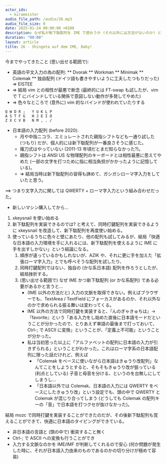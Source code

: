 ```yaml
---
actor_ids:
  - kirameister
audio_file_path: /audio/26.mp3
audio_file_size: 0
date: 2025-01-24 00:00:00 +0100
description: なぜ私が新下駄配列を IME で使おうか (それ以外には方法がないのか) という話をしました
duration: "00:00"
layout: article
title: 26 - Shingeta auf dem IME, Baby!
---
```


今までやってきたこと (思い出せる範囲で):

* 英語の平文入力の為の配列:
** Dvorak
** Workman
** Minimak
** Colemak
** 独自配列 (ドイツ語も書きやすいように工夫したつもりだった) => EISTEE
* => 結局 vim との相性が最悪で断念 (最終的には FT-swap も試したが、vim で T にバインドしている関係で意図しない動作が多発してやめた)
* => 色々なところで (意外に) vim 的なバインドが使われていたりする
```
Q W D R ;   Y U K L P
A S T F G   H J E I O
Z X C V B   N M , . /
```

* 日本語の入力配列 (before 2020):
    * 月や中指ニコラ、エミュレートされた親指シフトなども一通り試した (つもり) だが、個人的には新下駄配列が一番良さそうに感じた。
    * 薙刀式はやっていない (2011-13 年頃だとまだ知らなかった?)。
    * 親指シフトは ANSI US な物理配列のキーボードとは相性最悪に思えてやめた (一部の文字を打つために指に相当負担がかかったように記憶している)。
    * => 結局当時は新下駄配列の習得も諦めて、ガシガシローマ字入力をしていたと思う。

==> つまり文字入力に関しては QWERTY + ローマ字入力という組み合わせだった。

* 新しいマシン購入してから…
1. xkeysnail を使い始める
2. 新下駄配列を実装できるのでは? と考えて、同時打鍵配列を実装できるように xkeysnail を改造して、新下駄配列を再度使い始める。
3. 使っているうちに色々と壁にあたり、他の配列も試してみるが、結局「快適な日本語の入力環境を手に入れるには、新下駄配列を使えるように IME に手を出すしかない」という結論になる。
    1. 順序が違っているかもしれないが、AZIK や、それに更に手を加えた「拡張ローマ字入力」とでも呼べそうな配列を試したり、
    2. 同時打鍵配列ではない、独自の (かな系日本語) 配列を作ろうとしたが、結局挫折する。
    3. (思い出せる範囲で) なぜ IME かつ新下駄配列 (or かな系配列) である必要があるかと言うと…
        * (IME 以外の方法だと) 入力の文脈を取得できない。例えばブラウザーでも、TextArea / TextField にフォーカスがあるのか、それ以外なのかで求められる振る舞いは変わってくる。
        * IME 以外の方法で同時打鍵を実装すると、『んのぎゃきゅちは』→『favorite』という「ある入力をし始めた直後に日本語モードだということが分かったので、とりあえず単語の最後まで打っておいて、Ctrl-; で ASCII に変換」ということが、「定義上不可能」ということが分かった。
        * 私は当初思った以上に「アルファベットの配列に日本語の入力が引きずられる」ということがわかった。これはローマ字系の日本語配列に限った話だけれど、例えば
            * 「Colemak をベースに使いながら日本語はきゅうり改配列」なんてことをしようとすると、そもそもきゅうり改が狙っている (利点としている) 子音と母音を分ける、というのを台無しにしてしまうし…
            * 「日本語以外では Colemak、日本語の入力には QWERTY をベースにしたきゅうり改」という設定でも、頭の中で QWERTY と Colemak が混じり合ってしまう (どうしても Colemak の配列キーの「音」で日本語を打つクセが抜けなかった)。

結局 mozc で同時打鍵を実装することができたのだが、その後新下駄配列も覚えることができて、快適に日本語のタイピングができている。
* 非日本語の言語と (頭の中で) 衝突すること無く
* Ctrl-; で ASCII への変換も行うことができ
* 入力する文脈なのかを IME/IMF が判断してくれるので安心 (何か問題が発生した時に、それが日本語入力由来のものであるのかの切り分けが極めて容易)


